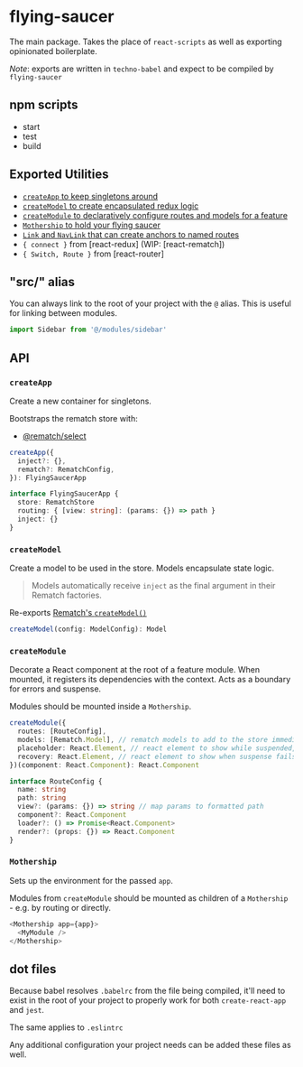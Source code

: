 # flying-saucer

The main package. Takes the place of `react-scripts` as well as exporting opinionated boilerplate.

_Note_: exports are written in `techno-babel` and expect to be compiled by `flying-saucer`

## npm scripts

- start
- test
- build

## Exported Utilities

- [`createApp` to keep singletons around](#createApp)
- [`createModel` to create encapsulated redux logic](#createModel)
- [`createModule` to declaratively configure routes and models for a feature](#createModule)
- [`Mothership` to hold your flying saucer](#Mothership)
- [`Link` and `NavLink` that can create anchors to named routes](#Link)
- `{ connect }` from [react-redux] (WIP: [react-rematch])
- `{ Switch, Route }` from [react-router]

## "src/" alias

You can always link to the root of your project with the `@` alias. This is useful for linking between modules.

```js
import Sidebar from '@/modules/sidebar'
```

## API

### `createApp`

Create a new container for singletons.

Bootstraps the rematch store with:

- [@rematch/select]()

```ts
createApp({
  inject?: {},
  rematch?: RematchConfig,
}): FlyingSaucerApp
```

```ts
interface FlyingSaucerApp {
  store: RematchStore
  routing: { [view: string]: (params: {}) => path }
  inject: {}
}
```

### `createModel`

Create a model to be used in the store. Models encapsulate state logic.

> Models automatically receive `inject` as the final argument in their Rematch factories.

Re-exports [Rematch's `createModel()`](https://rematch.gitbooks.io/rematch/docs/api.html#models)

```ts
createModel(config: ModelConfig): Model
```

### `createModule`

Decorate a React component at the root of a feature module. When mounted, it registers its dependencies with the context. Acts as a boundary for errors and suspense.

Modules should be mounted inside a `Mothership`.

```ts
createModule({
  routes: [RouteConfig],
  models: [Rematch.Model], // rematch models to add to the store immediately
  placeholder: React.Element, // react element to show while suspended,
  recovery: React.Element, // react element to show when suspense fails
})(component: React.Component): React.Component
```

```ts
interface RouteConfig {
  name: string
  path: string
  view?: (params: {}) => string // map params to formatted path
  component?: React.Component
  loader?: () => Promise<React.Component>
  render?: (props: {}) => React.Component
}
```

### `Mothership`

Sets up the environment for the passed `app`.

Modules from `createModule` should be mounted as children of a `Mothership` - e.g. by routing or directly.

```ts
<Mothership app={app}>
  <MyModule />
</Mothership>
```

## dot files

Because babel resolves `.babelrc` from the file being compiled, it'll need to exist in the root of your project to properly work for both `create-react-app` and `jest`.

The same applies to `.eslintrc`

Any additional configuration your project needs can be added these files as well.
